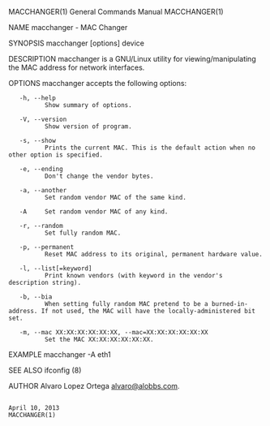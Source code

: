 MACCHANGER(1)                                                                     General Commands Manual                                                                    MACCHANGER(1)

NAME
       macchanger - MAC Changer

SYNOPSIS
       macchanger [options] device

DESCRIPTION
       macchanger is a GNU/Linux utility for viewing/manipulating the MAC address for network interfaces.

OPTIONS
       macchanger accepts the following options:

       -h, --help
              Show summary of options.

       -V, --version
              Show version of program.

       -s, --show
              Prints the current MAC. This is the default action when no other option is specified.

       -e, --ending
              Don't change the vendor bytes.

       -a, --another
              Set random vendor MAC of the same kind.

       -A     Set random vendor MAC of any kind.

       -r, --random
              Set fully random MAC.

       -p, --permanent
              Reset MAC address to its original, permanent hardware value.

       -l, --list[=keyword]
              Print known vendors (with keyword in the vendor's description string).

       -b, --bia
              When setting fully random MAC pretend to be a burned-in-address. If not used, the MAC will have the locally-administered bit set.

       -m, --mac XX:XX:XX:XX:XX:XX, --mac=XX:XX:XX:XX:XX:XX
              Set the MAC XX:XX:XX:XX:XX:XX.

EXAMPLE
       macchanger -A eth1

SEE ALSO
       ifconfig (8)

AUTHOR
       Alvaro Lopez Ortega <alvaro@alobbs.com>.

                                                                                      April 10, 2013                                                                         MACCHANGER(1)
